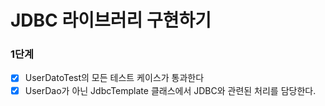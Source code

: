 # JDBC 라이브러리 구현하기

### 1단계

- [x] UserDatoTest의 모든 테스트 케이스가 통과한다
- [x] UserDao가 아닌 JdbcTemplate 클래스에서 JDBC와 관련된 처리를 담당한다.
